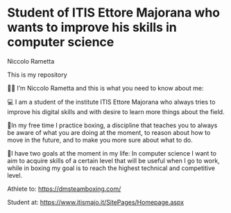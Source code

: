 # Student of ITIS Ettore Majorana who wants to improve his skills in computer science

Niccolo Rametta

This is my repository

🧑‍💻 I’m Niccolo Rametta and this is what you need to know about me:

💻 I am a student of the institute ITIS Ettore Majorana who always tries to improve his digital skills and with desire to learn more things about the field.

🥊In my free time I practice boxing, a discipline that teaches you to always be aware of what you are doing at the moment, to reason about how to move in the future, and to make you more sure about what to do.

🏁I have two goals at the moment in my life: In computer science I want to aim to acquire skills of a certain level that will be useful when I go to work, while in boxing my goal is to reach the highest technical and competitive level.

Athlete to: https://dmsteamboxing.com/

Student at: https://www.itismajo.it/SitePages/Homepage.aspx
